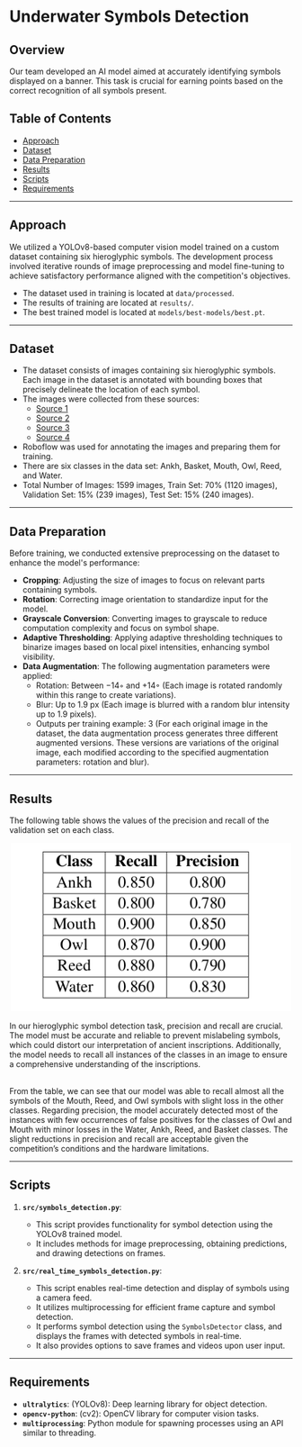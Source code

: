 # Underwater Symbols Detection

## Overview
Our team developed an AI model aimed at accurately identifying symbols displayed on a banner. This task is crucial for earning points based on the correct recognition of all symbols present.

## Table of Contents
- [Approach](#approach)
- [Dataset](#dataset)
- [Data Preparation](#data-preparation)
- [Results](#results)
- [Scripts](#scripts)
- [Requirements](#requirements)

___

## Approach
We utilized a YOLOv8-based computer vision model trained on a custom dataset containing six hieroglyphic symbols. The development process involved iterative rounds of image preprocessing and model fine-tuning to achieve satisfactory performance aligned with the competition's objectives.
- The dataset used in training is located at `data/processed`.
- The results of training are located at `results/`.
- The best trained model is located at `models/best-models/best.pt`.

___

## Dataset
- The dataset consists of images containing six hieroglyphic symbols. Each image in the dataset is annotated with bounding boxes that precisely delineate the location of each symbol.
- The images were collected from these sources:
     - [Source 1](https://github.com/morrisfranken/glyphreader)
     - [Source 2](https://www.metmuseum.org/about-the-met/collection-areas/egyptian-art)
     - [Source 3](https://www.flickr.com/photos/profzucker/)
     - [Source 4](https://stock.adobe.com/search?k=egypt+hieroglyphics)
- Roboflow was used for annotating the images and preparing them for training.
- There are six classes in the data set: Ankh, Basket, Mouth, Owl, Reed, and Water.
- Total Number of Images: 1599 images, Train Set: 70% (1120 images), Validation Set: 15% (239 images), Test Set: 15% (240 images).

___

## Data Preparation

Before training, we conducted extensive preprocessing on the dataset to enhance the model's performance:

- **Cropping**: Adjusting the size of images to focus on relevant parts containing symbols.
- **Rotation**: Correcting image orientation to standardize input for the model.
- **Grayscale Conversion**: Converting images to grayscale to reduce computation complexity and focus on symbol shape.
- **Adaptive Thresholding**: Applying adaptive thresholding techniques to binarize images based on local pixel intensities, enhancing symbol visibility.
- **Data Augmentation**: The following augmentation parameters were applied:
     - Rotation: Between −14◦ and +14◦ (Each image is rotated randomly within this range to create variations).
     - Blur: Up to 1.9 px (Each image is blurred with a random blur intensity up to 1.9 pixels).
     - Outputs per training example: 3 (For each original image in the dataset, the data augmentation process generates three different augmented versions. These versions are variations of the original image, each modified according to the specified augmentation parameters: rotation and blur).

___

## Results

The following table shows the values of the precision and recall of the validation set on each class.
<p align="center">
  <img src="images/results.png" width="500" height="300">
</p>

In our hieroglyphic symbol detection task, precision and recall are crucial. The model must be accurate and
reliable to prevent mislabeling symbols, which could distort our interpretation of ancient inscriptions. Additionally, the model needs to recall all instances of the classes in an image to ensure a comprehensive understanding of the inscriptions.
<br> <br>

From the table, we can see that our model was able to recall almost all the symbols of the Mouth, Reed, and Owl symbols with slight loss in the other classes. Regarding precision, the model accurately detected most of the instances with few occurrences of false positives for the classes of Owl and Mouth with minor losses in the Water, Ankh, Reed, and Basket classes. The slight reductions in precision and recall are acceptable given the competition’s conditions and the hardware limitations.

___

## Scripts

1. **`src/symbols_detection.py`**:
   - This script provides functionality for symbol detection using the YOLOv8 trained model.
   - It includes methods for image preprocessing, obtaining predictions, and drawing detections on frames.

2. **`src/real_time_symbols_detection.py`**:
   - This script enables real-time detection and display of symbols using a camera feed.
   - It utilizes multiprocessing for efficient frame capture and symbol detection.
   - It performs symbol detection using the `SymbolsDetector` class, and displays the frames with detected symbols in real-time.
   - It also provides options to save frames and videos upon user input.

___

## Requirements
- **`ultralytics`**: (YOLOv8): Deep learning library for object detection.
- **`opencv-python`**: (cv2): OpenCV library for computer vision tasks.
- **`multiprocessing`**: Python module for spawning processes using an API similar to threading.
